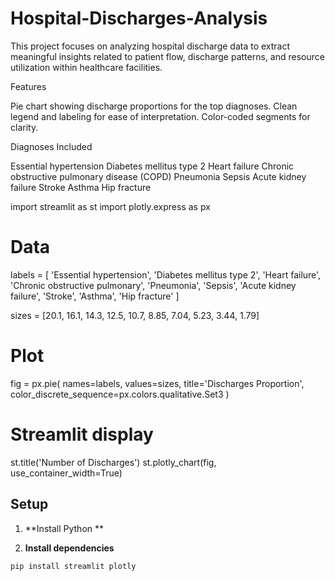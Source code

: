 # Hospital-Discharges-Analysis
This project focuses on analyzing hospital discharge data to extract meaningful insights related to patient flow, discharge patterns, and resource utilization within healthcare facilities.

Features

Pie chart showing discharge proportions for the top diagnoses.
Clean legend and labeling for ease of interpretation.
Color-coded segments for clarity.

Diagnoses Included

Essential hypertension
Diabetes mellitus type 2
Heart failure
Chronic obstructive pulmonary disease (COPD)
Pneumonia
Sepsis
Acute kidney failure
Stroke
Asthma
Hip fracture


import streamlit as st
import plotly.express as px

# Data
labels = [
    'Essential hypertension', 'Diabetes mellitus type 2', 'Heart failure',
    'Chronic obstructive pulmonary', 'Pneumonia', 'Sepsis',
    'Acute kidney failure', 'Stroke', 'Asthma', 'Hip fracture'
]

sizes = [20.1, 16.1, 14.3, 12.5, 10.7, 8.85, 7.04, 5.23, 3.44, 1.79]

# Plot
fig = px.pie(
    names=labels,
    values=sizes,
    title='Discharges Proportion',
    color_discrete_sequence=px.colors.qualitative.Set3
)

# Streamlit display
st.title('Number of Discharges')
st.plotly_chart(fig, use_container_width=True)


## Setup

1. **Install Python **

2. **Install dependencies**
```bash
pip install streamlit plotly




